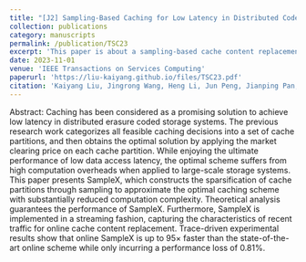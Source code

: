 ```yaml
---
title: "[J2] Sampling-Based Caching for Low Latency in Distributed Coded Storage Systems"
collection: publications
category: manuscripts
permalink: /publication/TSC23
excerpt: 'This paper is about a sampling-based cache content replacement scheme in geo-distributed cloud/edge networks.'
date: 2023-11-01
venue: 'IEEE Transactions on Services Computing'
paperurl: 'https://liu-kaiyang.github.io/files/TSC23.pdf'
citation: 'Kaiyang Liu, Jingrong Wang, Heng Li, Jun Peng, Jianping Pan, Sampling-based caching for low latency in distributed coded storage systems, IEEE Transactions on Services Computing, vol. 16, no. 6, pp. 4275–4287, 2023.'
---
```


Abstract: Caching has been considered as a promising solution to achieve low latency in distributed erasure coded storage systems. The previous research work categorizes all feasible caching decisions into a set of cache partitions, and then obtains the optimal solution by applying the market clearing price on each cache partition. While enjoying the ultimate performance of low data access latency, the optimal scheme suffers from high computation overheads when applied to large-scale storage systems. This paper presents SampleX, which constructs the sparsification of cache partitions through sampling to approximate the optimal caching scheme with substantially reduced computation complexity. Theoretical analysis guarantees the performance of SampleX. Furthermore, SampleX is implemented in a streaming fashion, capturing the characteristics of recent traffic for online cache content replacement. Trace-driven experimental results show that online SampleX is up to 95× faster than the state-of-the-art online scheme while only incurring a performance loss of 0.81%.
